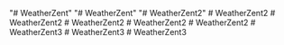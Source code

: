 "# WeatherZent" 
"# WeatherZent" 
"# WeatherZent2" 
#   W e a t h e r Z e n t 2  
 #   W e a t h e r Z e n t 2  
 #   W e a t h e r Z e n t 2  
 #   W e a t h e r Z e n t 2  
 #   W e a t h e r Z e n t 2  
 #   W e a t h e r Z e n t 3  
 #   W e a t h e r Z e n t 3  
 #   W e a t h e r Z e n t 3  
 